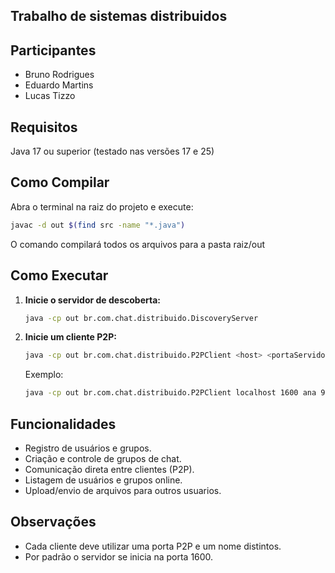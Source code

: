 ## Trabalho de sistemas distribuidos

## Participantes 
- Bruno Rodrigues 
- Eduardo Martins
- Lucas Tizzo


## Requisitos

 Java 17 ou superior (testado nas versões 17 e 25)

## Como Compilar

Abra o terminal na raiz do projeto e execute:

```sh
javac -d out $(find src -name "*.java")
```

 O comando compilará todos os arquivos para a pasta raiz/out

## Como Executar

1. **Inicie o servidor de descoberta:**
   ```sh
   java -cp out br.com.chat.distribuido.DiscoveryServer
   ```

2. **Inicie um cliente P2P:**
   ```sh
   java -cp out br.com.chat.distribuido.P2PClient <host> <portaServidor> <nomeUsuario> <portaP2P>
   ```
   Exemplo:
   ```sh
   java -cp out br.com.chat.distribuido.P2PClient localhost 1600 ana 9001
   ```

## Funcionalidades

- Registro de usuários e grupos.
- Criação e controle de grupos de chat.
- Comunicação direta entre clientes (P2P).
- Listagem de usuários e grupos online.
- Upload/envio de arquivos para outros usuarios.

## Observações

- Cada cliente deve utilizar uma porta P2P e um nome  distintos.
- Por padrão o servidor se inicia na porta 1600.
